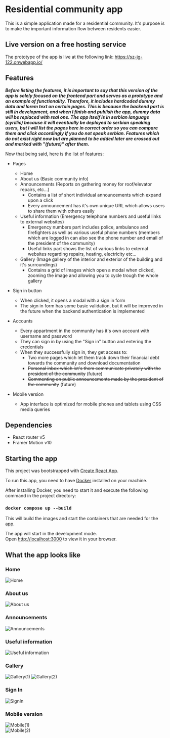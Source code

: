 # Residential community app

This is a simple application made for a residential community. It's purpose is to make the important information flow between residents easier.

## Live version on a free hosting service

The prototype of the app is live at the following link:
https://sz-jg-122.onwebapp.io/

## Features

**_Before listing the features, it is important to say that this version of the app is solely focused on the frontend part and serves as a prototype and an example of functionality. Therefore, it includes hardcoded dummy data and lorem text on certain pages. This is because the backend part is still in development, and when I finish and publish the app, dummy data will be replaced with real one. The app itself is in serbian language (cyrillic) because it will eventually be deployed to serbian speaking users, but I will list the pages here in correct order so you can compare them and click accordingly if you do not speak serbian. Features which do not exist right now but are planned to be added later are crossed out and marked with "(future)" after them._**

Now that being said, here is the list of features:

- Pages

  - Home
  - About us (Basic community info)
  - Announcements (Reports on gathering money for roof/elevator repairs, etc...)
    - Contains a list of short individual announcements which expand upon a click
    - Every announcement has it's own unique URL which allows users to share them with others easily
  - Useful information (Emergency telephone numbers and useful links to external websites)
    - Emergency numbers part includes police, ambulance and firefighters as well as various useful phone numbers (members which are logged in can also see the phone number and email of the president of the community)
    - Useful links part shows the list of various links to external websites regarding repairs, heating, electricity etc...
  - Gallery (Image gallery of the interior and exterior of the building and it's surroundings)
    - Contains a grid of images which open a modal when clicked, zooming the image and allowing you to cycle trough the whole gallery

- Sign in button

  - When clicked, it opens a modal with a sign in form
  - The sign in form has some basic validation, but it will be improved in the future when the backend authentication is implemented

- Accounts

  - Every appartment in the community has it's own account with username and password
  - They can sign in by using the "Sign in" button and entering the credentials
  - When they successfully sign in, they get access to:
    - Two more pages which let them track down their financial debt towards the community and download documentation
    - ~~Personal inbox which let's them communicate privately with the president of the community~~ (future)
    - ~~Commenting on public announcements made by the president of the community~~ (future)

- Mobile version
  - App interface is optimized for mobile phones and tablets using CSS media queries

## Dependencies

- React router v5
- Framer Motion v10

## Starting the app

This project was bootstrapped with [Create React App](https://github.com/facebook/create-react-app).

To run this app, you need to have [Docker](https://www.docker.com/) installed on your machine.

After installing Docker, you need to start it and execute the following command in the project directory:

### `docker compose up --build`

This will build the images and start the containers that are needed for the app.

The app will start in the development mode.\
Open [http://localhost:3000](http://localhost:3000) to view it in your browser.

## What the app looks like

### Home

![Home](https://github.com/PavlePetrovic62/residential-community-app/blob/master/Frontend/public/screenshots/Home.jpg)

### About us

![About us](https://github.com/PavlePetrovic62/residential-community-app/blob/master/Frontend/public/screenshots/AboutUs.jpg)

### Announcements

![Announcements](https://github.com/PavlePetrovic62/residential-community-app/blob/master/Frontend/public/screenshots/Announcements.jpg)

### Useful information

![Useful information](https://github.com/PavlePetrovic62/residential-community-app/blob/master/Frontend/public/screenshots/UsefulInfo.jpg)

### Gallery

![Gallery(1)](<https://github.com/PavlePetrovic62/residential-community-app/blob/master/Frontend/public/screenshots/Gallery(1).jpg>)
![Gallery(2)](<https://github.com/PavlePetrovic62/residential-community-app/blob/master/Frontend/public/screenshots/Gallery(2).jpg>)

### Sign In

![SignIn](https://github.com/PavlePetrovic62/residential-community-app/blob/master/Frontend/public/screenshots/SignIn.jpg)

### Mobile version

![Mobile(1)](<https://github.com/PavlePetrovic62/residential-community-app/blob/master/Frontend/public/screenshots/Mobile(1).jpg>)  
![Mobile(2)](<https://github.com/PavlePetrovic62/residential-community-app/blob/master/Frontend/public/screenshots/Mobile(2).jpg>)
